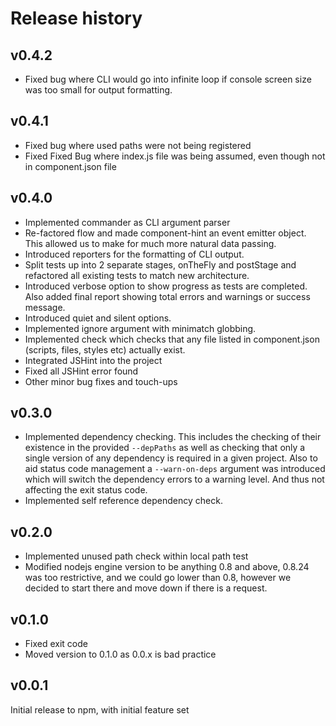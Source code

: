 Release history
===============

v0.4.2
------

* Fixed bug where CLI would go into infinite loop if console screen size was too small for output
  formatting.


v0.4.1
------

* Fixed bug where used paths were not being registered
* Fixed Fixed Bug where index.js file was being assumed, even though not in component.json file


v0.4.0
------

* Implemented commander as CLI argument parser
* Re-factored flow and made component-hint an event emitter object. This allowed us to make for much
  more natural data passing.
* Introduced reporters for the formatting of CLI output.
* Split tests up into 2 separate stages, onTheFly and postStage and refactored all existing tests to
  match new architecture.
* Introduced verbose option to show progress as tests are completed. Also added final report showing
  total errors and warnings or success message.
* Introduced quiet and silent options.
* Implemented ignore argument with minimatch globbing.
* Implemented check which checks that any file listed in component.json (scripts, files, styles etc)
  actually exist.
* Integrated JSHint into the project
* Fixed all JSHint error found
* Other minor bug fixes and touch-ups


v0.3.0
------

* Implemented dependency checking. This includes the checking of their existence in the provided
  `--depPaths` as well as checking that only a single version of any dependency is required in a
  given project. Also to aid status code management a `--warn-on-deps` argument was introduced which
  will switch the dependency errors to a warning level. And thus not affecting the exit status code.
* Implemented self reference dependency check.


v0.2.0
------

* Implemented unused path check within local path test
* Modified nodejs engine version to be anything 0.8 and above, 0.8.24 was too restrictive, and we
  could go lower than 0.8, however we decided to start there and move down if there is a request.


v0.1.0
------

* Fixed exit code
* Moved version to 0.1.0 as 0.0.x is bad practice


v0.0.1
------

Initial release to npm, with initial feature set